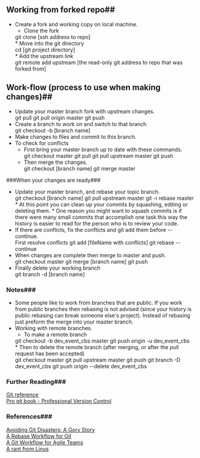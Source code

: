 ## Working from forked repo##
* Create a fork and working copy on local machine.
   * Clone the fork  
   <div> git clone [ssh address to repo] </div>
   * Move into the git directory  
   <div> cd [git project directory] </div>
   * Add the upstream link  
   <div> git remote add upstream [the read-only git address to repo that was forked from] </div>

## Work-flow (process to use when making changes)##
* Update your master branch fork with upstream changes.  
   <div> git pull  
   git pull origin master  
   git push
   </div>
* Create a branch to work on and switch to that branch  
   <div> git checkout -b [branch name] </div>
* Make changes to files and commit to this branch.
* To check for conflicts
   * First bring your master branch up to date with these commands.  
      <div> git checkout master  
      git pull  
      git pull upstream master  
      git push
      </div>
   * Then merge the changes.  
      <div> git checkout [branch name]  
      git merge master
      </div>

###When your changes are ready###
* Update your master branch, and rebase your topic branch.  
   <div> git checkout [branch name]  
   git pull upstream master  
   git -i rebase master </div>
   * At this point you can clean up your commits by squashing, editing or deleting them.
   * One reason you might want to squash commits is if there were many small commits that accomplish one task
   this way the history is easier to read for the person who is to review your code.
* If there are conflicts, fix the conflicts and git add them before --continue.  
   <div> First resolve conflicts  
   git add [fileName with conflicts]  
   git rebase --continue </div>
* When changes are complete then merge to master and push.  
   <div> git checkout master  
   git merge [branch name]  
   git push </div>
* Finally delete your working branch  
   <div> git branch -d [branch name] </div>

### Notes###

* Some people like to work from branches that are public. If you work from public 
branches then rebasing is not advised (since your history is public rebasing can 
break someone else's project). Instead of rebasing just preform the merge into your master branch.
* Working with remote branches.
   * To make a remote branch  
   <div> git checkout -b dev_event_cbs master  
   git push origin -u dev_event_cbs </div>
   * Then to delete the remote branch (after merging, or after the pull request has been accepted)  
   <div>git checkout master  
   git pull upstream master  
   git push  
   git branch -D dev_event_cbs  
   git push origin --delete dev_event_cbs </div>

### Further Reading###
[Git reference](http://gitref.org/)  
[Pro git book - Professional Version Control](http://progit.org/)

### References###
[Avoiding Git Disasters: A Gory Story](http://www.randyfay.com/node/89)  
[A Rebase Workflow for Git](http://www.randyfay.com/node/91)  
[A Git Workflow for Agile Teams](http://reinh.com/blog/2009/03/02/a-git-workflow-for-agile-teams.html)  
[A rant from Linus](http://www.mail-archive.com/dri-devel@lists.sourceforge.net/msg39091.html)
